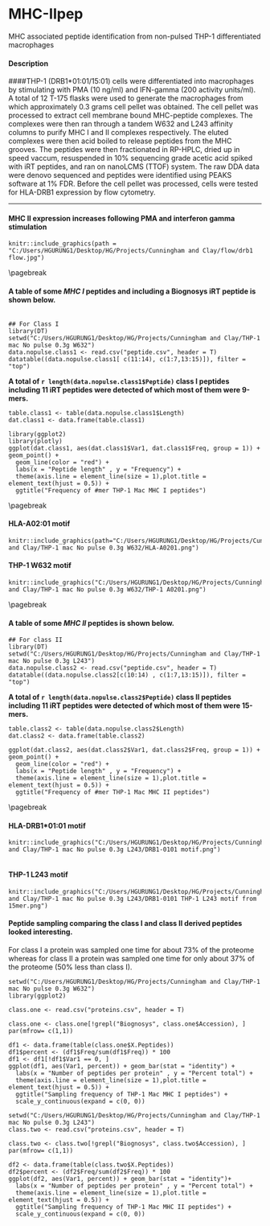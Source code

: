 # MHC-IIpep
MHC associated peptide identification from non-pulsed THP-1 differentiated macrophages
#### **Description**
####THP-1 (DRB1*01:01/15:01) cells were differentiated into macrophages by stimulating with PMA (10 ng/ml) and IFN-gamma (200 activity units/ml). A total of 12 T-175 flasks were used to generate the macrophages from which approximately 0.3 grams cell pellet was obtained. The cell pellet was processed to extract cell membrane bound MHC-peptide complexes. The complexes were then ran through a tandem W632 and L243 affinity columns to purify MHC I and II complexes respectively. The eluted complexes were then acid boiled to release peptides from the MHC grooves. The peptides were then fractionated in RP-HPLC, dried up in speed vaccum, resuspended in 10% sequencing grade acetic acid spiked with iRT peptides, and ran on nanoLCMS (TTOF) system. The raw DDA data were denovo sequenced and peptides were identified using PEAKS software at 1% FDR. 
Before the cell pellet was processed, cells were tested for HLA-DRB1 expression by flow cytometry.

---
#### **MHC II expression increases following PMA and interferon gamma stimulation**
```{r, echo=FALSE, out.width="70%", fig.align="center"}
knitr::include_graphics(path = "C:/Users/HGURUNG1/Desktop/HG/Projects/Cunningham and Clay/flow/drb1 flow.jpg")

```

\pagebreak

#### **A table of some *MHC I* peptides and including a Biognosys iRT peptide is shown below.**
```{r echo=TRUE, message=FALSE, warning=FALSE, out.width="100%", fig.align="center", strip.white=TRUE}

## For Class I
library(DT)
setwd("C:/Users/HGURUNG1/Desktop/HG/Projects/Cunningham and Clay/THP-1 mac No pulse 0.3g W632")
data.nopulse.class1 <- read.csv("peptide.csv", header = T)
datatable((data.nopulse.class1[ c(11:14), c(1:7,13:15)]), filter = "top")
```
**A total of `r length(data.nopulse.class1$Peptide)` class I peptides including 11 iRT peptides were detected of which most of them were 9-mers.**

```{r echo=TRUE, message=FALSE, warning=FALSE, out.width = "80%", fig.align="center"}
table.class1 <- table(data.nopulse.class1$Length)
dat.class1 <- data.frame(table.class1)

library(ggplot2)
library(plotly)
ggplot(dat.class1, aes(dat.class1$Var1, dat.class1$Freq, group = 1)) + geom_point() + 
  geom_line(color = "red") + 
  labs(x = "Peptide length" , y = "Frequency") +
  theme(axis.line = element_line(size = 1),plot.title = element_text(hjust = 0.5)) +
  ggtitle("Frequency of #mer THP-1 Mac MHC I peptides")
```

\pagebreak


#### HLA-A02:01 motif
```{r, echo=FALSE, out.width="60%", fig.align="center"}
knitr::include_graphics(path="C:/Users/HGURUNG1/Desktop/HG/Projects/Cunningham and Clay/THP-1 mac No pulse 0.3g W632/HLA-A0201.png") 

```

#### THP-1 W632 motif
```{r, echo=FALSE, out.width="60%", fig.align="center"}
knitr::include_graphics("C:/Users/HGURUNG1/Desktop/HG/Projects/Cunningham and Clay/THP-1 mac No pulse 0.3g W632/THP-1 A0201.png")

```

\pagebreak

#### **A table of some *MHC II* peptides is shown below.**
```{r echo=TRUE, message=FALSE, warning=FALSE, fig.align="center", strip.white=TRUE}
## For class II
library(DT)
setwd("C:/Users/HGURUNG1/Desktop/HG/Projects/Cunningham and Clay/THP-1 mac No pulse 0.3g L243")
data.nopulse.class2 <- read.csv("peptide.csv", header = T)
datatable((data.nopulse.class2[c(10:14) , c(1:7,13:15)]), filter = "top")
```

**A total of `r length(data.nopulse.class2$Peptide)` class II peptides including 11 iRT peptides were detected of which most of them were 15-mers.**

```{r echo=TRUE, message=FALSE, warning=FALSE, fig.align="center"}
table.class2 <- table(data.nopulse.class2$Length)
dat.class2 <- data.frame(table.class2)

ggplot(dat.class2, aes(dat.class2$Var1, dat.class2$Freq, group = 1)) + geom_point() + 
  geom_line(color = "red") + 
  labs(x = "Peptide length" , y = "Frequency") +
  theme(axis.line = element_line(size = 1),plot.title = element_text(hjust = 0.5)) +
  ggtitle("Frequency of #mer THP-1 Mac MHC II peptides")
```

\pagebreak

#### HLA-DRB1*01:01 motif
```{r, echo=FALSE, out.width="60%", fig.align="center"}
knitr::include_graphics("C:/Users/HGURUNG1/Desktop/HG/Projects/Cunningham and Clay/THP-1 mac No pulse 0.3g L243/DRB1-0101 motif.png") 
                      
```

#### THP-1 L243 motif
```{r, echo=FALSE, out.width="60%", fig.align="center"}
knitr::include_graphics("C:/Users/HGURUNG1/Desktop/HG/Projects/Cunningham and Clay/THP-1 mac No pulse 0.3g L243/DRB1-0101 THP-1 L243 motif from 15mer.png")

```

#### Peptide sampling comparing the class I and class II derived peptides looked interesting. 
For class I a protein was sampled one time for about 73% of the proteome whereas for class II a protein was sampled one time for only about 37% of the proteome (50% less than class I).
```{r, echo=TRUE}
setwd("C:/Users/HGURUNG1/Desktop/HG/Projects/Cunningham and Clay/THP-1 mac No pulse 0.3g W632")
library(ggplot2)

class.one <- read.csv("proteins.csv", header = T)

class.one <- class.one[!grepl("Biognosys", class.one$Accession), ]
par(mfrow= c(1,1))

df1 <- data.frame(table(class.one$X.Peptides))
df1$percent <- (df1$Freq/sum(df1$Freq)) * 100
df1 <- df1[!df1$Var1 == 0, ]
ggplot(df1, aes(Var1, percent)) + geom_bar(stat = "identity") + 
  labs(x = "Number of peptides per protein" , y = "Percent total") +
  theme(axis.line = element_line(size = 1),plot.title = element_text(hjust = 0.5)) +
  ggtitle("Sampling frequency of THP-1 Mac MHC I peptides") +
  scale_y_continuous(expand = c(0, 0))

setwd("C:/Users/HGURUNG1/Desktop/HG/Projects/Cunningham and Clay/THP-1 mac No pulse 0.3g L243")
class.two <- read.csv("proteins.csv", header = T)

class.two <- class.two[!grepl("Biognosys", class.two$Accession), ]
par(mfrow= c(1,1))

df2 <- data.frame(table(class.two$X.Peptides))
df2$percent <- (df2$Freq/sum(df2$Freq)) * 100
ggplot(df2, aes(Var1, percent)) + geom_bar(stat = "identity")+
  labs(x = "Number of peptides per protein" , y = "Percent total") +
  theme(axis.line = element_line(size = 1),plot.title = element_text(hjust = 0.5)) +
  ggtitle("Sampling frequency of THP-1 Mac MHC II peptides") +
  scale_y_continuous(expand = c(0, 0))

```
